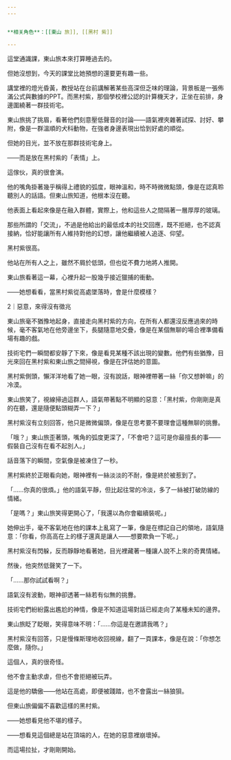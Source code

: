 ```yaml
---
---


**相关角色**：[[東山 旅]], [[黑村 紫]]

---
```


這堂通識課，東山旅本來打算睡過去的。

但她沒想到，今天的課堂比她預想的還要更有趣一些。

講堂裡的燈光昏黃，教授站在台前講解著某些高深但乏味的理論，背景板是一張佈滿公式與數據的PPT。而黑村紫，那個學校裡公認的計算機天才，正坐在前排，身邊圍繞著一群技術宅。

東山旅挑了挑眉，看著他們刻意壓低聲音的討論——語氣裡夾雜著試探、討好、攀附，像是一群溫順的犬科動物，在強者身邊表現出恰到好處的順從。

但她的目光，並不放在那群技術宅身上。

——而是放在黑村紫的「表情」上。

這傢伙，真的很會演。

他的嘴角掛著幾乎稱得上禮貌的弧度，眼神溫和，時不時微微點頭，像是在認真聆聽別人的話語。但東山旅知道，他根本沒在聽。

他表面上看起來像是在融入群體，實際上，他和這些人之間隔著一層厚厚的玻璃。

那些所謂的「交流」，不過是他給出的最低成本的社交回應，既不拒絕，也不認真接納，恰好能讓所有人維持對他的幻想，讓他繼續被人追逐、仰望。

黑村紫很高。

他站在所有人之上，雖然不屑於低頭，但也從不費力地將人推開。

東山旅看著這一幕，心裡升起一股幾乎接近獵捕的衝動。

——她想看看，當黑村紫從高處墜落時，會是什麼模樣？

2｜惡意，來得沒有徵兆

東山旅毫不猶豫地起身，直接走向黑村紫的方向，在所有人都還沒反應過來的時候，毫不客氣地在他旁邊坐下，長腿隨意地交疊，像是在某個無聊的場合裡準備看場有趣的戲。

技術宅們一瞬間都安靜了下來，像是看見某種不該出現的變數。他們有些猶豫，目光來回在黑村紫和東山旅之間掃視，像是在評估她的意圖。

黑村紫側頭，懶洋洋地看了她一眼，沒有說話，眼神裡帶著一絲「你又想幹嘛」的冷漠。

東山旅笑了，視線掃過這群人，語氣帶著點不明顯的惡意：「黑村紫，你剛剛是真的在聽，還是隨便點頭糊弄一下？」

黑村紫沒有立刻回答，他只是微微偏頭，像是在思考要不要理會這種無聊的挑釁。

「哦？」東山旅歪著頭，嘴角的弧度更深了，「不會吧？這可是你最擅長的事——假裝自己沒有在看不起別人。」

話音落下的瞬間，空氣像是被凍住了一秒。

黑村紫終於正眼看向她，眼神裡有一絲淡淡的不耐，像是終於被惹到了。

「……你真的很煩。」他的語氣平靜，但比起往常的冷淡，多了一絲被打破防線的情緒。

「是嗎？」東山旅笑得更開心了，「我還以為你會繼續裝呢。」

她伸出手，毫不客氣地在他的課本上亂寫了一筆，像是在標記自己的領地，語氣隨意：「你看，你高高在上的樣子還真是讓人——想要欺負一下呢。」

黑村紫沒有閃躲，反而靜靜地看著她，目光裡藏著一種讓人說不上來的奇異情緒。

然後，他突然低聲笑了一下。

「……那你試試看啊？」

語氣沒有波動，眼神卻透著一絲若有似無的挑釁。

技術宅們紛紛露出尷尬的神情，像是不知道這場對話已經走向了某種未知的邊界。

東山旅眨了眨眼，笑得意味不明：「……你這是在邀請我嗎？」

黑村紫沒有回答，只是慢條斯理地收回視線，翻了一頁課本，像是在說：「你想怎麼做，隨你。」

這個人，真的很奇怪。

他不會主動求虐，但也不會拒絕被玩弄。

這是他的驕傲——他站在高處，即便被踐踏，也不會露出一絲狼狽。

但東山旅偏偏不喜歡這樣的黑村紫。

——她想看見他不堪的樣子。

——想看見這個總是站在頂端的人，在她的惡意裡崩壞掉。

而這場拉扯，才剛剛開始。